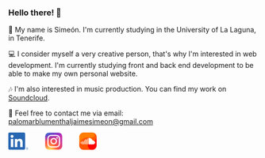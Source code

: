 ### Hello there! 👋

🙋 My name is Simeón. I'm currently studying in the University of La Laguna, in Tenerife.

💻 I consider myself a very creative person, that's why I'm interested in web development. I'm currently studying front and back end development to be able to make my own personal website.

🎶 I'm also interested in music production. You can find my work on [Soundcloud](https://soundcloud.com/wololegend).

💬 Feel free to contact me via email: palomarblumenthaljaimesimeon@gmail.com

[<img src="./LI-In-Bug.png" width="40" height="35"/>](https://www.linkedin.com/in/jaime-sime%C3%B3n-palomar-blumenthal/?locale=en_US) [<img class="left-mrgn" src="./instagram-small-icon-12.jpg" width="35" height="35"/>](https://www.instagram.com/simeonpalmblue) [<img class="left-mrgn" src="./soundcloud.png" width="35" height="35"/>](https://www.instagram.com/simeonpalmblue)

<style>
.left-mrgn {
    margin-left: 30px
}
</style>


<!--
**Wololegend/Wololegend** is a ✨ _special_ ✨ repository because its `README.md` (this file) appears on your GitHub profile.

Here are some ideas to get you started:

- 🔭 I’m currently working on ...
- 🌱 I’m currently learning ...
- 👯 I’m looking to collaborate on ...
- 🤔 I’m looking for help with ...
- 💬 Ask me about ...
- 📫 How to reach me: ...
- 😄 Pronouns: ...
- ⚡ Fun fact: ...
-->
